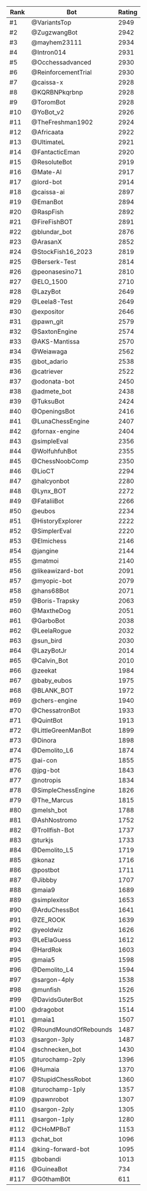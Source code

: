 Rank|Bot|Rating
---|---|---
#1|@VariantsTop|2949
#2|@ZugzwangBot|2942
#3|@mayhem23111|2934
#4|@Intron014|2931
#5|@Occhessadvanced|2930
#6|@ReinforcementTrial|2930
#7|@caissa-x|2928
#8|@KQRBNPkqrbnp|2928
#9|@ToromBot|2928
#10|@YoBot_v2|2926
#11|@TheFreshman1902|2924
#12|@Africaata|2922
#13|@UltimateL|2921
#14|@FantacticEman|2920
#15|@ResoluteBot|2919
#16|@Mate-AI|2917
#17|@lord-bot|2914
#18|@caissa-ai|2897
#19|@EmanBot|2894
#20|@RaspFish|2892
#21|@FireFishBOT|2891
#22|@blundar_bot|2876
#23|@ArasanX|2852
#24|@StockFish16_2023|2819
#25|@Berserk-Test|2814
#26|@peonasesino71|2810
#27|@ELO_1500|2710
#28|@LazyBot|2649
#29|@Leela8-Test|2649
#30|@expositor|2646
#31|@pawn_git|2579
#32|@SaxtonEngine|2574
#33|@AKS-Mantissa|2570
#34|@Weiawaga|2562
#35|@bot_adario|2538
#36|@catriever|2522
#37|@odonata-bot|2450
#38|@admete_bot|2438
#39|@TuksuBot|2424
#40|@OpeningsBot|2416
#41|@LunaChessEngine|2407
#42|@fornax-engine|2404
#43|@simpleEval|2356
#44|@WolfuhfuhBot|2355
#45|@ChessNoobComp|2350
#46|@LioCT|2294
#47|@halcyonbot|2280
#48|@Lynx_BOT|2272
#49|@FataliiBot|2266
#50|@eubos|2234
#51|@HistoryExplorer|2222
#52|@SimplerEval|2220
#53|@Elmichess|2146
#54|@jangine|2144
#55|@matmoi|2140
#56|@likeawizard-bot|2091
#57|@myopic-bot|2079
#58|@hans68Bot|2071
#59|@Boris-Trapsky|2063
#60|@MaxtheDog|2051
#61|@GarboBot|2038
#62|@LeelaRogue|2032
#63|@sun_bird|2030
#64|@LazyBotJr|2014
#65|@Calvin_Bot|2010
#66|@zeekat|1984
#67|@baby_eubos|1975
#68|@BLANK_BOT|1972
#69|@chers-engine|1940
#70|@ChessatronBot|1933
#71|@QuintBot|1913
#72|@LittleGreenManBot|1899
#73|@Dinora|1898
#74|@Demolito_L6|1874
#75|@ai-con|1855
#76|@jpg-bot|1843
#77|@notropis|1834
#78|@SimpleChessEngine|1826
#79|@The_Marcus|1815
#80|@melsh_bot|1788
#81|@AshNostromo|1752
#82|@Trollfish-Bot|1737
#83|@turkjs|1733
#84|@Demolito_L5|1719
#85|@konaz|1716
#86|@postbot|1711
#87|@Jibbby|1707
#88|@maia9|1689
#89|@simplexitor|1653
#90|@ArduChessBot|1641
#91|@ZE_ROOK|1639
#92|@yeoldwiz|1626
#93|@LeElaGuess|1612
#94|@HardRok|1603
#95|@maia5|1598
#96|@Demolito_L4|1594
#97|@sargon-4ply|1538
#98|@munfish|1526
#99|@DavidsGuterBot|1525
#100|@dragobot|1514
#101|@maia1|1507
#102|@RoundMoundOfRebounds|1487
#103|@sargon-3ply|1487
#104|@schnecken_bot|1430
#105|@turochamp-2ply|1396
#106|@Humaia|1370
#107|@StupidChessRobot|1360
#108|@turochamp-1ply|1357
#109|@pawnrobot|1307
#110|@sargon-2ply|1305
#111|@sargon-1ply|1280
#112|@CHoMPBoT|1153
#113|@chat_bot|1096
#114|@king-forward-bot|1095
#115|@bobandi|1013
#116|@GuineaBot|734
#117|@G0thamB0t|611
